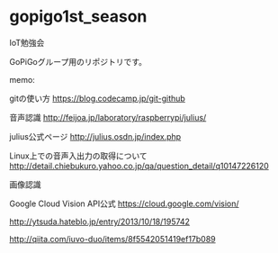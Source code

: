 # gopigo1st_season
IoT勉強会

GoPiGoグループ用のリポジトリです。

memo:

gitの使い方
https://blog.codecamp.jp/git-github

音声認識
http://feijoa.jp/laboratory/raspberrypi/julius/

julius公式ページ
http://julius.osdn.jp/index.php

Linux上での音声入出力の取得について
http://detail.chiebukuro.yahoo.co.jp/qa/question_detail/q10147226120


画像認識

Google Cloud Vision API公式
https://cloud.google.com/vision/

http://ytsuda.hateblo.jp/entry/2013/10/18/195742

http://qiita.com/iuvo-duo/items/8f5542051419ef17b089
